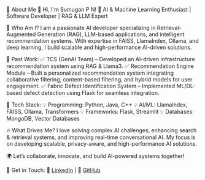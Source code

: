 📌 About Me
👋 Hi, I'm Sumugan P N!
🔹 AI & Machine Learning Enthusiast | Software Developer | RAG & LLM Expert

🚀 Who Am I?
I am a passionate AI developer specializing in Retrieval-Augmented Generation (RAG), LLM-based applications, and intelligent recommendation systems. With expertise in FAISS, LlamaIndex, Ollama, and deep learning, I build scalable and high-performance AI-driven solutions.

🔹 Past Work:
✅ TCS (GenAI Team) – Developed an AI-driven infrastructure recommendation system using RAG & Llama3.
✅ Recommendation Engine Module – Built a personalized recommendation system integrating collaborative filtering, content-based filtering, and hybrid models for user engagement.
✅ Fabric Defect Identification System – Implemented ML/DL-based defect detection using Flask for seamless integration.

🔹 Tech Stack:
💡 Programming: Python, Java, C++
💡 AI/ML: LlamaIndex, FAISS, Ollama, Transformers
💡 Frameworks: Flask, Streamlit
💡 Databases: MongoDB, Vector Databases

🔥 What Drives Me?
I love solving complex AI challenges, enhancing search & retrieval systems, and improving real-time conversational AI. My focus is on developing scalable, privacy-aware, and high-performance AI solutions.

🌍 Let’s collaborate, innovate, and build AI-powered systems together!

📩 Get in Touch:
🔗 [LinkedIn](https://www.linkedin.com/in/sumugan-pn-2123b9228/) | 🔗 [GitHub](https://github.com/Sumuganpn)

